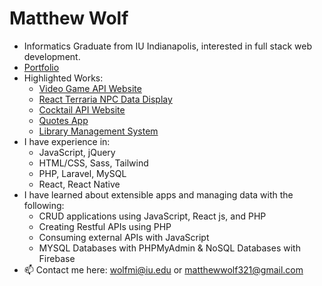 # Matthew Wolf 
- Informatics Graduate from IU Indianapolis, interested in full stack web development.
- [Portfolio](https://wolfmatt233.github.io/Portfolio/)
- Highlighted Works:
  - [Video Game API Website](https://github.com/wolfmatt233/GameAPI)
  - [React Terraria NPC Data Display]([https://github.com/n320-wolfmi/Project2](https://github.com/wolfmatt233/Terraria-React-App))
  - [Cocktail API Website](https://wolfmatt233.github.io/CocktailAPIWebsite/dist/)
  - [Quotes App](https://github.com/wolfmatt233/QuoteApp)
  - [Library Management System](https://github.com/wolfmatt233/LibraryManagement)
- I have experience in: 
  - JavaScript, jQuery
  - HTML/CSS, Sass, Tailwind
  - PHP, Laravel, MySQL
  - React, React Native
- I have learned about extensible apps and managing data with the following:
  - CRUD applications using JavaScript, React js, and PHP
  - Creating Restful APIs using PHP
  - Consuming external APIs with JavaScript
  - MYSQL Databases with PHPMyAdmin & NoSQL Databases with Firebase
- 📫 Contact me here: wolfmi@iu.edu or matthewwolf321@gmail.com

<!---
wolfmatt233/wolfmatt233 is a ✨ special ✨ repository because its `README.md` (this file) appears on your GitHub profile.
You can click the Preview link to take a look at your changes.
--->
